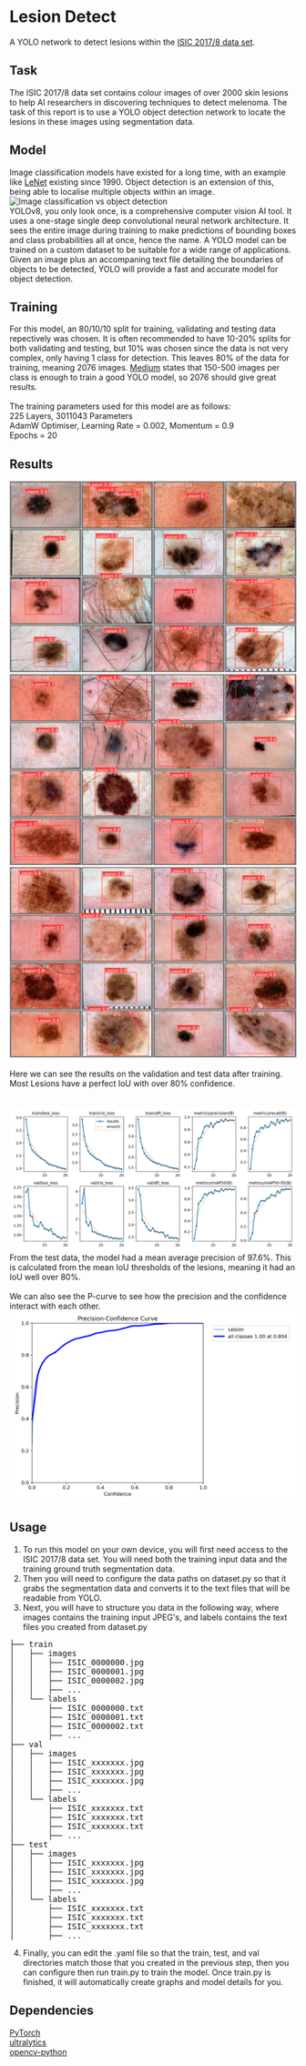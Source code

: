 # Lesion Detect
A YOLO network to detect lesions within the [ISIC 2017/8 data set](https://challenge.isic-archive.com/data/#2017).
## Task
The ISIC 2017/8 data set contains colour images of over 2000 skin lesions to help AI researchers in discovering techniques to detect melenoma. The task of this report is to use a YOLO object detection network to locate the lesions in these images using segmentation data.
## Model
Image classification models have existed for a long time, with an example like [LeNet](https://en.wikipedia.org/wiki/LeNet) existing since 1990. Object detection is an extension of this, being able to localise multiple objects within an image.
![Image classification vs object detection](https://ambolt.io/wp-content/uploads/classification-object-detection.png)\
YOLOv8, you only look once, is a comprehensive computer vision AI tool. It uses a one-stage single deep convolutional neural network architecture. It sees the entire image during training to make predictions of bounding boxes and class probabilities all at once, hence the name.
A YOLO model can be trained on a custom dataset to be suitable for a wide range of applications. Given an image plus an accompaning text file detailing the boundaries of objects to be detected, YOLO will provide a fast and accurate model for object detection.

## Training
For this model, an 80/10/10 split for training, validating and testing data repectively was chosen. It is often recommended to have 10-20% splits for both validating and testing, but 10% was chosen since the data is not very complex, only having 1 class for detection. This leaves 80% of the data for training, meaning 2076 images. [Medium](https://changsin.medium.com/how-many-images-do-you-need-for-object-detection-d33185629843) states that 150-500 images per class is enough to train a good YOLO model, so 2076 should give great results.\
\
The training parameters used for this model are as follows:\
225 Layers, 3011043 Parameters\
AdamW Optimiser, Learning Rate = 0.002, Momentum = 0.9\
Epochs = 20

## Results
![Validation batch 1](/recognition/YOLO_45296831/ReadmeSupport/val_batch0_pred.jpg)
![Validation batch 2](/recognition/YOLO_45296831/ReadmeSupport/val_batch1_pred.jpg)
![Validation batch 3](/recognition/YOLO_45296831/ReadmeSupport/val_batch2_pred.jpg)
\
\
Here we can see the results on the validation and test data after training. Most Lesions have a perfect IoU with over 80% confidence.\
\
\
![Results](/recognition/YOLO_45296831/ReadmeSupport/results.png)
From the test data, the model had a mean average precision of 97.6%. This is calculated from the mean IoU thresholds of the lesions, meaning it had an IoU well over 80%.\
\
We can also see the P-curve to see how the precision and the confidence interact with each other.\
![P-curve](/recognition/YOLO_45296831/ReadmeSupport/P_curve.png)



## Usage
1. To run this model on your own device, you will first need access to the ISIC 2017/8 data set. You will need both the training input data and the training ground truth segmentation data.
2. Then you will need to configure the data paths on dataset.py so that it grabs the segmentation data and converts it to the text files that will be readable from YOLO.
3. Next, you will have to structure you data in the following way, where images contains the training input JPEG's, and labels contains the text files you created from dataset.py
<pre>
├── train
│   ├── images
│   │   ├── ISIC_0000000.jpg
│   │   ├── ISIC_0000001.jpg
│   │   ├── ISIC_0000002.jpg
│   │   ├── ...
│   └── labels
│       ├── ISIC_0000000.txt
│       ├── ISIC_0000001.txt
│       ├── ISIC_0000002.txt
│       ├── ...
├── val
│   ├── images
│   │   ├── ISIC_xxxxxxx.jpg
│   │   ├── ISIC_xxxxxxx.jpg
│   │   ├── ISIC_xxxxxxx.jpg
│   │   ├── ...
│   └── labels
│       ├── ISIC_xxxxxxx.txt
│       ├── ISIC_xxxxxxx.txt
│       ├── ISIC_xxxxxxx.txt
│       ├── ...
├── test
│   ├── images
│   │   ├── ISIC_xxxxxxx.jpg
│   │   ├── ISIC_xxxxxxx.jpg
│   │   ├── ISIC_xxxxxxx.jpg
│   │   ├── ...
│   └── labels
│       ├── ISIC_xxxxxxx.txt
│       ├── ISIC_xxxxxxx.txt
│       ├── ISIC_xxxxxxx.txt
│       ├── ...
</pre>
4. Finally, you can edit the .yaml file so that the train, test, and val directories match those that you created in the previous step, then you can configure then run train.py to train the model. Once train.py is finished, it will automatically create graphs and model details for you.

## Dependencies
[PyTorch](https://pytorch.org/)\
[ultralytics](https://pypi.org/project/ultralytics/)\
[opencv-python](https://pypi.org/project/opencv-python/)
